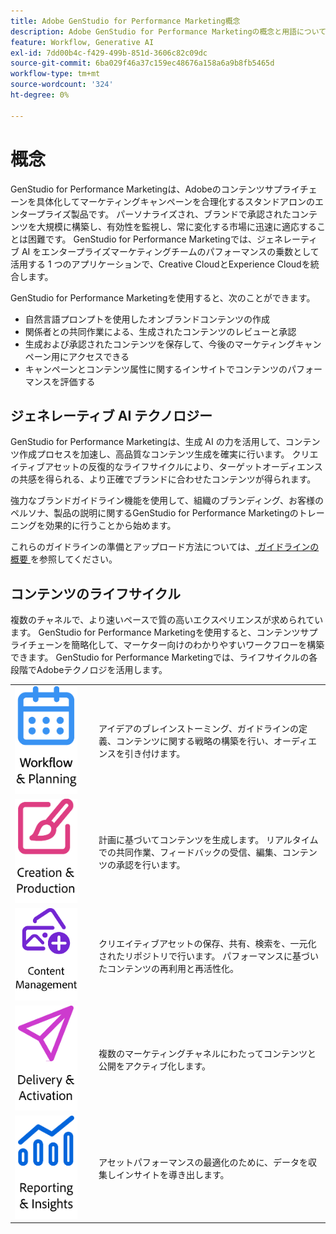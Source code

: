 ```yaml
---
title: Adobe GenStudio for Performance Marketing概念
description: Adobe GenStudio for Performance Marketingの概念と用語について説明します。
feature: Workflow, Generative AI
exl-id: 7dd00b4c-f429-499b-851d-3606c82c09dc
source-git-commit: 6ba029f46a37c159ec48676a158a6a9b8fb5465d
workflow-type: tm+mt
source-wordcount: '324'
ht-degree: 0%

---
```


# 概念

GenStudio for Performance Marketingは、Adobeのコンテンツサプライチェーンを具体化してマーケティングキャンペーンを合理化するスタンドアロンのエンタープライズ製品です。 パーソナライズされ、ブランドで承認されたコンテンツを大規模に構築し、有効性を監視し、常に変化する市場に迅速に適応することは困難です。 GenStudio for Performance Marketingでは、ジェネレーティブ AI をエンタープライズマーケティングチームのパフォーマンスの乗数として活用する 1 つのアプリケーションで、Creative CloudとExperience Cloudを統合します。

GenStudio for Performance Marketingを使用すると、次のことができます。

- 自然言語プロンプトを使用したオンブランドコンテンツの作成
- 関係者との共同作業による、生成されたコンテンツのレビューと承認
- 生成および承認されたコンテンツを保存して、今後のマーケティングキャンペーン用にアクセスできる
- キャンペーンとコンテンツ属性に関するインサイトでコンテンツのパフォーマンスを評価する

## ジェネレーティブ AI テクノロジー

GenStudio for Performance Marketingは、生成 AI の力を活用して、コンテンツ作成プロセスを加速し、高品質なコンテンツ生成を確実に行います。 クリエイティブアセットの反復的なライフサイクルにより、ターゲットオーディエンスの共感を得られる、より正確でブランドに合わせたコンテンツが得られます。

強力なブランドガイドライン機能を使用して、組織のブランディング、お客様のペルソナ、製品の説明に関するGenStudio for Performance Marketingのトレーニングを効果的に行うことから始めます。

これらのガイドラインの準備とアップロード方法については、[ ガイドラインの概要 ](../user-guide/guidelines/overview.md) を参照してください。

## コンテンツのライフサイクル

複数のチャネルで、より速いペースで質の高いエクスペリエンスが求められています。 GenStudio for Performance Marketingを使用すると、コンテンツサプライチェーンを簡略化して、マーケター向けのわかりやすいワークフローを構築できます。 GenStudio for Performance Marketingでは、ライフサイクルの各段階でAdobeテクノロジを活用します。

<table style="table-layout:fixed">
<tr style="border: 0;">
    <td style="width: 120px;">
       <img alt="カレンダー" src="../assets/csc-workflow-planning.png" width="100">
    </td>
    <td>
        <p>アイデアのブレインストーミング、ガイドラインの定義、コンテンツに関する戦略の構築を行い、オーディエンスを引き付けます。</p>
    </td>
</tr>
<tr style="border: 0;">
    <td style="width: 120px;">
        <img alt="ブラシとキャンバス" src="../assets/csc-creation-production.png" width="100">
    </td>
    <td>
        <p>計画に基づいてコンテンツを生成します。 リアルタイムでの共同作業、フィードバックの受信、編集、コンテンツの承認を行います。</p>
    </td>
</tr>
<tr style="border: 0;">
    <td style="width: 120px;">
        <img alt="画像など" src="../assets/csc-content-mgmt.png" width="100">
    </td>
    <td>
        <p>クリエイティブアセットの保存、共有、検索を、一元化されたリポジトリで行います。 パフォーマンスに基づいたコンテンツの再利用と再活性化。</p>
    </td>
</tr>
<tr style="border: 0;">
    <td style="width: 120px;">
        <img alt="紙飛行機" src="../assets/csc-delivery-activation.png" width="100">
    </td>
    <td>
        <p>複数のマーケティングチャネルにわたってコンテンツと公開をアクティブ化します。</P>
    </td>
</tr>
<tr style="border: 0;">
    <td style="width: 120px;">
        <img alt="chart" src="../assets/csc-reporting-insights.png" width="100">
    </td>
    <td>
        <p>アセットパフォーマンスの最適化のために、データを収集しインサイトを導き出します。</p>
    </td>
</tr>
</table>
